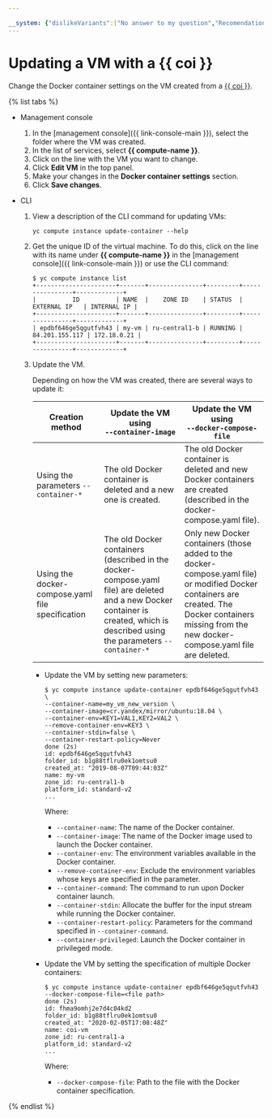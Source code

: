 ```yaml
---

__system: {"dislikeVariants":["No answer to my question","Recomendations didn't help","The content doesn't match title","Other"]}
---
```

# Updating a VM with a {{ coi }}

Change the Docker container settings on the VM created from a [{{ coi }}](../concepts/index.md).

{% list tabs %}

- Management console
    1. In the [management console]({{ link-console-main }}), select the folder where the VM was created.
    1. In the list of services, select **{{ compute-name }}**.
    1. Click on the line with the VM you want to change.
    1. Click **Edit VM** in the top panel.
    1. Make your changes in the **Docker container settings** section.
    1. Click **Save changes**.

- CLI

    1. View a description of the CLI command for updating VMs:

        ```
        yc compute instance update-container --help
        ```

    1. Get the unique ID of the virtual machine. To do this, click on the line with its name under **{{ compute-name }}** in the [management console]({{ link-console-main }}) or use the CLI command:

        ```
        $ yc compute instance list
        +----------------------+-------+---------------+---------+----------------+-------------+
        |          ID          | NAME  |    ZONE ID    | STATUS  |  EXTERNAL IP   | INTERNAL IP |
        +----------------------+-------+---------------+---------+----------------+-------------+
        | epdbf646ge5qgutfvh43 | my-vm | ru-central1-b | RUNNING | 84.201.155.117 | 172.18.0.21 |
        +----------------------+-------+---------------+---------+----------------+-------------+
        ```

    1. Update the VM.

        Depending on how the VM was created, there are several ways to update it:

        | Creation method | Update the VM using <br>`--container-image` | Update the VM using <br>`--docker-compose-file` |
        | ---- | ---- | ---- |
        | Using the parameters `--container-*` | The old Docker container is deleted and a new one is created. | The old Docker container is deleted and new Docker containers are created (described in the docker-compose.yaml file). |
        | Using the docker-compose.yaml file specification | The old Docker containers (described in the docker-compose.yaml file) are deleted and a new Docker container is created, which is described using the parameters `--container-*` | Only new Docker containers (those added to the docker-compose.yaml file) or modified Docker containers are created. The Docker containers missing from the new docker-compose.yaml file are deleted. |

        * Update the VM by setting new parameters:

            ```
            $ yc compute instance update-container epdbf646ge5qgutfvh43 \
            --container-name=my_vm_new_version \
            --container-image=cr.yandex/mirror/ubuntu:18.04 \
            --container-env=KEY1=VAL1,KEY2=VAL2 \
            --remove-container-env=KEY3 \
            --container-stdin=false \
            --container-restart-policy=Never
            done (2s)
            id: epdbf646ge5qgutfvh43
            folder_id: b1g88tflru0ek1omtsu0
            created_at: "2019-08-07T09:44:03Z"
            name: my-vm
            zone_id: ru-central1-b
            platform_id: standard-v2
            ...
            ```

            Where:
            - `--container-name`: The name of the Docker container.
            - `--container-image`: The name of the Docker image used to launch the Docker container.
            - `--container-env`: The environment variables available in the Docker container.
            - `--remove-container-env`: Exclude the environment variables whose keys are specified in the parameter.
            - `--container-command`: The command to run upon Docker container launch.
            - `--container-stdin`: Allocate the buffer for the input stream while running the Docker container.
            - `--container-restart-policy`: Parameters for the command specified in `--container-command`.
            - `--container-privileged`: Launch the Docker container in privileged mode.

        * Update the VM by setting the specification of multiple Docker containers:

            ```
            $ yc compute instance update-container epdbf646ge5qgutfvh43 --docker-compose-file=<file path>
            done (2s)
            id: fhma9omhj2e7d4c04kd2
            folder_id: b1g88tflru0ek1omtsu0
            created_at: "2020-02-05T17:08:48Z"
            name: coi-vm
            zone_id: ru-central1-a
            platform_id: standard-v2
            ...
            ```

            Where:
            - `--docker-compose-file`: Path to the file with the Docker container specification.

{% endlist %}

